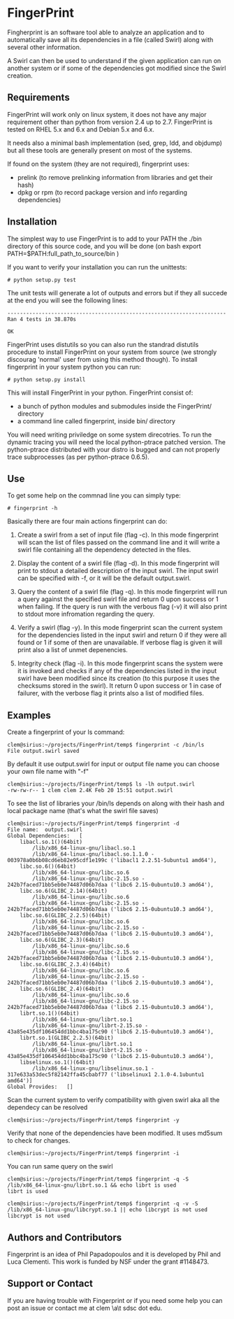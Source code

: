 
FingerPrint
===========

Fingherprint is an software tool able to analyze an application and to 
automatically save all its dependencies in a file (called Swirl) along with 
several other information.

A Swirl can then be used to understand if the given application can run on 
another system or if some of the dependencies got modified since the 
Swirl creation.



Requirements
------------

FingerPrint will work only on linux system, it does not have any major 
requirement other than python from version 2.4 up to 2.7. FingerPrint is 
tested on RHEL 5.x and 6.x and Debian 5.x and 6.x.

It needs also a minimal bash implementation (sed, grep, ldd, and objdump) 
but all these tools are generally present on most of the systems.

If found on the system (they are not required), fingerprint uses:
 - prelink (to remove prelinking information from libraries and get their hash)
 - dpkg or rpm (to record package version and info regarding dependencies)


Installation
------------

The simplest way to use FingerPrint is to add to your PATH the ./bin directory
of this source code, and you will be done (on bash export PATH=$PATH:full_path_to_source/bin )

If you want to verify your installation you can run the unittests:

    # python setup.py test

The unit tests will generate a lot of outputs and errors but if they all succede
at the end you will see the following lines:

    ----------------------------------------------------------------------
    Ran 4 tests in 38.870s
    
    OK


FingerPrint uses distutils so you can also run the standrad distutils procedure to install
FingerPrint on your system from source (we strongly discourag 'normal' user from using this
method though). To install fingerprint in your system python you can run:

    # python setup.py install

This will install FingerPrint in your python. FingerPrint consist of:
 - a bunch of python modules and submodules inside the FingerPrint/ directory
 - a command line called fingerprint, inside bin/ directory

You will need writing priviledge on some system direcotries. To run the dynamic tracing
you will need the local python-ptrace patched version. The python-ptrace distributed with
your distro is bugged and can not properly trace subprocesses (as per python-ptrace 0.6.5).


Use
---

To get some help on the commnad line you can simply type:

    # fingerprint -h 

Basically there are four main actions fingerprint can do:

 1. Create a swirl from a set of input file (flag -c). In this mode
    fingerprint will scan the list of files passed on the command line
    and it will write a swirl file containing all the dependency detected 
    in the files.

 2. Display the content of a swirl file (flag -d). In this mode fingerprint
    will print to stdout a detailed description of the input swirl. The input
    swirl can be specified with -f, or it will be the default output.swirl.

 3. Query the content of a swirl file (flag -q). In this mode fingerprint
    will run a query against the specified swirl file and return 0 upon success
    or 1 when failing. If the query is run with the verbous flag (-v) it will
    also print to stdout more infromation regarding the query.

 4. Verify a swirl (flag -y). In this mode fingerprint scan the current system
    for the dependencies listed in the input swirl and return 0 if they were 
    all found or 1 if some of then are unavailable. If verbose flag is given 
    it will print also a list of unmet depenencies.

 5. Integrity check (flag -i). In this mode fingerprint scans the system were
    it is invoked and checks if any of the dependencies listed in the input 
    swirl have been modified since its creation (to this purpose it uses the 
    checksums stored in the swirl). It return 0 upon success or 1 in case of 
    failurer, with the verbose flag it prints also a list of modified files.

Examples
--------


Create a fingerprint of your ls command:


```
clem@sirius:~/projects/FingerPrint/temp$ fingerprint -c /bin/ls
File output.swirl saved
```

By default it use output.swirl for input or output file name you can choose your own file name with "-f"

```
clem@sirius:~/projects/FingerPrint/temp$ ls -lh output.swirl
-rw-rw-r-- 1 clem clem 2.4K Feb 20 15:51 output.swirl
```

To see the list of libraries your /bin/ls depends on along with
their hash and local package name (that's what the swirl file saves)

```
clem@sirius:~/projects/FingerPrint/temp$ fingerprint -d
File name:  output.swirl
Global Dependencies:   [
    libacl.so.1()(64bit)
        /lib/x86_64-linux-gnu/libacl.so.1
        /lib/x86_64-linux-gnu/libacl.so.1.1.0 -
003978a0b6b08cd6eb82e95cdf1e199c ('libacl1 2.2.51-5ubuntu1 amd64'),
    libc.so.6()(64bit)
        /lib/x86_64-linux-gnu/libc.so.6
        /lib/x86_64-linux-gnu/libc-2.15.so -
242b7faced71bb5eb0e74487d06b7daa ('libc6 2.15-0ubuntu10.3 amd64'),
    libc.so.6(GLIBC_2.14)(64bit)
        /lib/x86_64-linux-gnu/libc.so.6
        /lib/x86_64-linux-gnu/libc-2.15.so -
242b7faced71bb5eb0e74487d06b7daa ('libc6 2.15-0ubuntu10.3 amd64'),
    libc.so.6(GLIBC_2.2.5)(64bit)
        /lib/x86_64-linux-gnu/libc.so.6
        /lib/x86_64-linux-gnu/libc-2.15.so -
242b7faced71bb5eb0e74487d06b7daa ('libc6 2.15-0ubuntu10.3 amd64'),
    libc.so.6(GLIBC_2.3)(64bit)
        /lib/x86_64-linux-gnu/libc.so.6
        /lib/x86_64-linux-gnu/libc-2.15.so -
242b7faced71bb5eb0e74487d06b7daa ('libc6 2.15-0ubuntu10.3 amd64'),
    libc.so.6(GLIBC_2.3.4)(64bit)
        /lib/x86_64-linux-gnu/libc.so.6
        /lib/x86_64-linux-gnu/libc-2.15.so -
242b7faced71bb5eb0e74487d06b7daa ('libc6 2.15-0ubuntu10.3 amd64'),
    libc.so.6(GLIBC_2.4)(64bit)
        /lib/x86_64-linux-gnu/libc.so.6
        /lib/x86_64-linux-gnu/libc-2.15.so -
242b7faced71bb5eb0e74487d06b7daa ('libc6 2.15-0ubuntu10.3 amd64'),
    librt.so.1()(64bit)
        /lib/x86_64-linux-gnu/librt.so.1
        /lib/x86_64-linux-gnu/librt-2.15.so -
43a85e435df106454dd1bbc4ba175c90 ('libc6 2.15-0ubuntu10.3 amd64'),
    librt.so.1(GLIBC_2.2.5)(64bit)
        /lib/x86_64-linux-gnu/librt.so.1
        /lib/x86_64-linux-gnu/librt-2.15.so -
43a85e435df106454dd1bbc4ba175c90 ('libc6 2.15-0ubuntu10.3 amd64'),
    libselinux.so.1()(64bit)
        /lib/x86_64-linux-gnu/libselinux.so.1 -
317e633a53dec5f82142ffa45cbabf77 ('libselinux1 2.1.0-4.1ubuntu1
amd64')]
Global Provides:   []
```

Scan the current system to verify compatibility with given swirl
aka all the dependecy can be resolved

```
clem@sirius:~/projects/FingerPrint/temp$ fingerprint -y
```

Verify that none of the dependencies have been modified.
It uses md5sum to check for changes.


```
clem@sirius:~/projects/FingerPrint/temp$ fingerprint -i
```

You can run same query on the swirl

```
clem@sirius:~/projects/FingerPrint/temp$ fingerprint -q -S
/lib/x86_64-linux-gnu/librt.so.1 && echo librt is used
librt is used

clem@sirius:~/projects/FingerPrint/temp$ fingerprint -q -v -S
/lib/x86_64-linux-gnu/libcrypt.so.1 || echo libcrypt is not used
libcrypt is not used
```



Authors and Contributors
------------------------
Fingerprint is an idea of Phil Papadopoulos and it is developed by Phil and Luca
Clementi.  This work is funded by NSF under the grant #1148473.


Support or Contact
------------------
If you are having trouble with Fingerprint or if you need some help you can post an
issue or contact me at clem \a\t sdsc dot edu.

